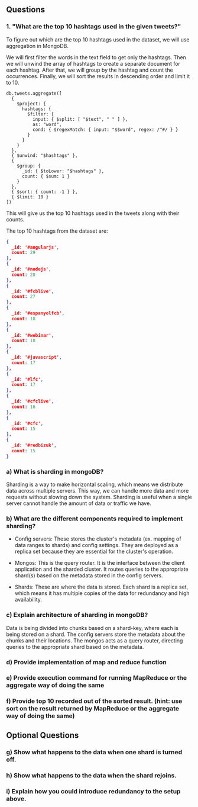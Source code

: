 ## Questions

### 1. "What are the top 10 hashtags used in the given tweets?"

To figure out which are the top 10 hashtags used in the dataset, we will use aggregation in MongoDB.

We will first filter the words in the text field to get only the hashtags. Then we will unwind the array of hashtags to create a separate document for each hashtag. After that, we will group by the hashtag and count the occurrences. Finally, we will sort the results in descending order and limit it to 10.

```mongo
db.tweets.aggregate([
  {
    $project: {
      hashtags: {
        $filter: {
          input: { $split: [ "$text", " " ] },
          as: "word",
          cond: { $regexMatch: { input: "$$word", regex: /^#/ } }
        }
      }
    }
  },
  { $unwind: "$hashtags" },
  {
    $group: {
      _id: { $toLower: "$hashtags" },
      count: { $sum: 1 }
    }
  },
  { $sort: { count: -1 } },
  { $limit: 10 }
])
```

This will give us the top 10 hashtags used in the tweets along with their counts.

The top 10 hashtags from the dataset are:

```json
{
  _id: '#angularjs',
  count: 29
},
{
  _id: '#nodejs',
  count: 28
},
{
  _id: '#fcblive',
  count: 27
},
{
  _id: '#espanyolfcb',
  count: 18
},
{
  _id: '#webinar',
  count: 18
},
{
  _id: '#javascript',
  count: 17
},
{
  _id: '#lfc',
  count: 17
},
{
  _id: '#cfclive',
  count: 16
},
{
  _id: '#cfc',
  count: 15
},
{
  _id: '#redbizuk',
  count: 15
}
```

### a) What is sharding in mongoDB?

Sharding is a way to make horizontal scaling, which means we distribute data across multiple servers. This way, we can handle more data and more requests without slowing down the system. Sharding is useful when a single server cannot handle the amount of data or traffic we have.

### b) What are the different components required to implement sharding?

- Config servers: These stores the cluster's metadata (ex. mapping of data ranges to shards) and config settings. They are deployed as a replica set because they are essential for the cluster's operation.

- Mongos: This is the query router. It is the interface between the client application and the sharded cluster. It routes queries to the appropriate shard(s) based on the metadata stored in the config servers.

- Shards: These are where the data is stored. Each shard is a replica set, which means it has multiple copies of the data for redundancy and high availability.

### c) Explain architecture of sharding in mongoDB?

Data is being divided into chunks based on a shard-key, where each is being stored on a shard. The config servers store the metadata about the chunks and their locations. The mongos acts as a query router, directing queries to the appropriate shard based on the metadata.

### d) Provide implementation of map and reduce function

### e) Provide execution command for running MapReduce or the aggregate way of doing the same

### f) Provide top 10 recorded out of the sorted result. (hint: use sort on the result returned by MapReduce or the aggregate way of doing the same)

## Optional Questions

### g) Show what happens to the data when one shard is turned off.

### h) Show what happens to the data when the shard rejoins.

### i) Explain how you could introduce redundancy to the setup above.
